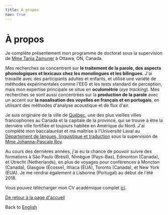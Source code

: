 ```yaml
---
title: À propos
nav: true
---
```


<h1>À propos</h1>

Je complète présentement mon programme de doctorat sous la supervision de [Mme Tania Zamuner](http://artsites.uottawa.ca/zamuner/?lang=en) à Ottawa, ON, Canada.

Mes recherches se concentrent sur **le traitement de la parole, des aspects phonologiques et lexicaux chez les monolingues et les bilingues**. J'ai travaillé avec des participants adultes et enfants, et utilisé une variété de méthodes expérimentales comme l'EEG et les tests standard de perception, mais mon expertise principale se situe en **oculométrie** (_eye tracking_). Mes recherches se sont aussi concentrées sur la **production de la parole** avec un accent sur **la nasalisation des voyelles en français et en portugais**, en utilisant des méthodes d'analyse acoustique et de flux d'air.

Je suis originaire de la ville de [Québec](https://fr.wikipedia.org/wiki/Québec_(ville)), une des plus vieilles villes francophones au Canada et la capitale de la province, qui se trouve à être la dernière ville fortifiée et toujours habitée en Amérique du Nord. J'ai complété mon baccalauréat et ma maîtrise à l'Université Laval au [Département de langues, linguistique et traduction](http://www.lli.ulaval.ca) sous la supervision de [Mme Johanna-Pascale Roy](https://www.phonetique.ulaval.ca).

Au cours des dernières années, j'ai eu la chance de pouvoir suivre des formations à São Paulo (Brésil), Nimègue (Pays-Bas), Edmonton (Canada), et Utrecht (Netherlands), en plus de voyages pour conférences à Moncton (Canada), Glasgow (Écosse), Ithaca (ÉUA), Toronto (Canada), et New York (ÉUA). Je me rendrai également à Lisbonne (Portugal) au début de l'été 2018.

Vous pouvez télécharger mon CV académique complet [ici](https://felixdtrudel.github.io/CVeng.pdf).

[De retour à la page d'accueil](https://felixdtrudel.github.io/fr/index.html)

Back to [English](https://felixdtrudel.github.io/about.html)
